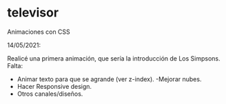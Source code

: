 # televisor
Animaciones con CSS

14/05/2021:

Realicé una primera animación, que sería la introducción de Los Simpsons. Falta:
- Animar texto para que se agrande (ver z-index).
-Mejorar nubes.
- Hacer Responsive design.
- Otros canales/diseños.
